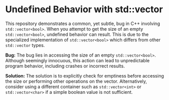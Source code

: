# Undefined Behavior with std::vector<bool>

This repository demonstrates a common, yet subtle, bug in C++ involving `std::vector<bool>`.  When you attempt to get the size of an empty `std::vector<bool>`, undefined behavior can result. This is due to the specialized implementation of `std::vector<bool>` which differs from other `std::vector` types.

**Bug:**
The bug lies in accessing the size of an empty `std::vector<bool>`.  Although seemingly innocuous, this action can lead to unpredictable program behavior, including crashes or incorrect results.

**Solution:**
The solution is to explicitly check for emptiness before accessing the size or performing other operations on the vector.  Alternatively, consider using a different container such as `std::vector<int>` or `std::vector<char>` if a simple boolean value is not sufficient.